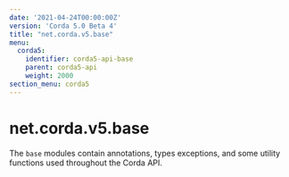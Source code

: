 ```yaml
---
date: '2021-04-24T00:00:00Z'
version: 'Corda 5.0 Beta 4'
title: "net.corda.v5.base"
menu:
  corda5:
    identifier: corda5-api-base
    parent: corda5-api
    weight: 2000
section_menu: corda5
---
```

# net.corda.v5.base
The `base` modules contain annotations, types exceptions, and some utility functions used throughout the Corda API.
